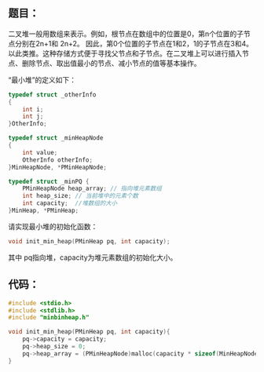 ## 题目：

二叉堆一般用数组来表示。例如，根节点在数组中的位置是0，第n个位置的子节点分别在2n+1和 2n+2。 因此，第0个位置的子节点在1和2，1的子节点在3和4。以此类推。这种存储方式便于寻找父节点和子节点。在二叉堆上可以进行插入节点、删除节点、取出值最小的节点、减小节点的值等基本操作。

“最小堆”的定义如下：

```c
typedef struct _otherInfo
{
    int i;
    int j;
}OtherInfo;

typedef struct _minHeapNode
{
    int value;
    OtherInfo otherInfo;
}MinHeapNode, *PMinHeapNode;

typedef struct _minPQ {
    PMinHeapNode heap_array; // 指向堆元素数组
    int heap_size; // 当前堆中的元素个数
    int capacity;  //堆数组的大小
}MinHeap, *PMinHeap;
```

请实现最小堆的初始化函数：

```c
void init_min_heap(PMinHeap pq, int capacity);
```

其中 pq指向堆，capacity为堆元素数组的初始化大小。

## 代码：

```cpp
#include <stdio.h>
#include <stdlib.h>
#include "minbinheap.h"

void init_min_heap(PMinHeap pq, int capacity){
    pq->capacity = capacity;
    pq->heap_size = 0;
    pq->heap_array = (PMinHeapNode)malloc(capacity * sizeof(MinHeapNode));
}
```
